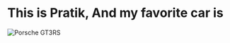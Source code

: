 # This is Pratik, And my favorite car is 
![Porsche GT3RS](https://wallpapercave.com/wp/wp13272105.jpg)
